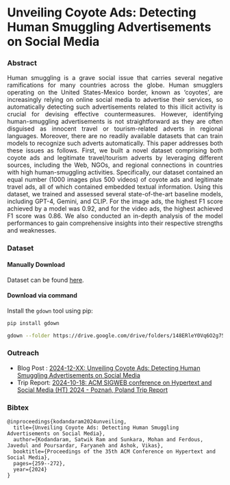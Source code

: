 # Unveiling Coyote Ads: Detecting Human Smuggling Advertisements on Social Media

### Abstract
<div align="justify"> 

Human smuggling is a grave social issue that carries several negative ramifications for many countries across the globe. Human smugglers operating on the United States-Mexico border, known as ‘coyotes’, are increasingly relying on online social media to advertise their services, so automatically detecting such advertisements related to this illicit activity is crucial for devising effective countermeasures. However, identifying human-smuggling advertisements is not straightforward as they are often disguised as innocent travel or tourism-related adverts in regional languages. Moreover, there are no readily available datasets that can train models to recognize such adverts automatically. This paper addresses both these issues as follows. First, we built a novel dataset comprising both coyote ads and legitimate travel/tourism adverts by leveraging different sources, including the Web, NGOs, and regional connections in countries with high human-smuggling activities. Specifically, our dataset contained an equal number (1000 images plus 500 videos) of coyote ads and legitimate travel ads, all of which contained embedded textual information. Using this dataset, we trained and assessed several state-of-the-art baseline models, including GPT-4, Gemini, and CLIP. For the image ads, the highest F1 score achieved by a model was 0.92, and for the video ads, the highest achieved F1 score was 0.86. We also conducted an in-depth analysis of the model performances to gain comprehensive insights into their respective strengths and weaknesses.
</div>

### Dataset

#### Manually Download

Dataset can be found [here](https://drive.google.com/drive/folders/148ERleY0Vq6O2g75vAjhLfdNgomjno6i).

#### Download via command

Install the `gdown` tool using pip:

```bash
pip install gdown
```

```bash
gdown --folder https://drive.google.com/drive/folders/148ERleY0Vq6O2g75vAjhLfdNgomjno6i
```

### Outreach 

* Blog Post : [2024-12-XX: Unveiling Coyote Ads: Detecting Human Smuggling Advertisements on Social Media](https://ws-dl.blogspot.com/2024/12/2024-12-XX-unveiling-coyote-ads.html)
* Trip Report: [2024-10-18: ACM SIGWEB conference on Hypertext and Social Media (HT) 2024 - Poznań, Poland Trip Report](https://ws-dl.blogspot.com/2024/10/2024-10-18-acm-sigweb-conference-on.html)

### Bibtex

```
@inproceedings{kodandaram2024unveiling,
  title={Unveiling Coyote Ads: Detecting Human Smuggling Advertisements on Social Media},
  author={Kodandaram, Satwik Ram and Sunkara, Mohan and Ferdous, Javedul and Poursardar, Faryaneh and Ashok, Vikas},
  booktitle={Proceedings of the 35th ACM Conference on Hypertext and Social Media},
  pages={259--272},
  year={2024}
}
```
